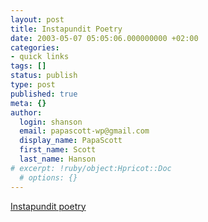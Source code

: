 ```yaml
---
layout: post
title: Instapundit Poetry
date: 2003-05-07 05:05:06.000000000 +02:00
categories:
- quick links
tags: []
status: publish
type: post
published: true
meta: {}
author:
  login: shanson
  email: papascott-wp@gmail.com
  display_name: PapaScott
  first_name: Scott
  last_name: Hanson
# excerpt: !ruby/object:Hpricot::Doc
  # options: {}
---
```

<p><a title="Read the whole thing. Indeed." href="http://www.instapundit.com/archives/009357.php%23009357">Instapundit poetry</a></p>
